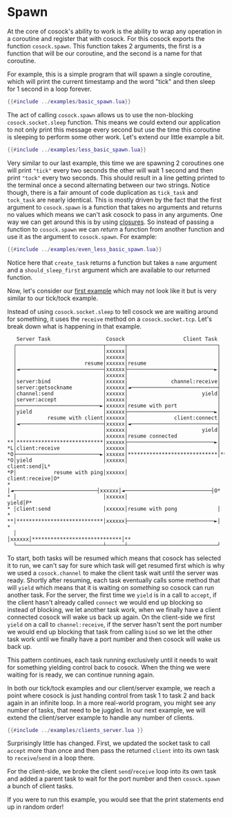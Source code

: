 # Spawn

At the core of cosock's ability to work is the ability to wrap any operation in a coroutine and
register that with cosock. For this cosock exports the function `cosock.spawn`. This function takes
2 arguments, the first is a function that will be our coroutine, and the second is a name for that coroutine.

For example, this is a simple program that will spawn a single coroutine, which will print the current
timestamp and the word "tick" and then sleep for 1 second in a loop forever.

```lua
{{#include ../examples/basic_spawn.lua}}
```

The act of calling `cosock.spawn` allows us to use the non-blocking `cosock.socket.sleep` function. This means
we could extend our application to not only print this message every second but use the time this coroutine
is sleeping to perform some other work. Let's extend our little example a bit.

```lua
{{#include ../examples/less_basic_spawn.lua}}
```

Very similar to our last example, this time we are spawning 2 coroutines one will print `"tick"` every two seconds
the other will wait 1 second and then print `"tock"` every two seconds. This should result in a line getting
printed to the terminal once a second alternating between our two strings. Notice though, there is a fair amount
of code duplication as `tick_task` and `tock_task` are nearly identical. This is mostly driven by the fact
that the first argument to `cosock.spawn` is a function that takes no arguments and returns no values which
means we can't ask cosock to pass in any arguments. One way we can get around this is by using
[closures](https://www.lua.org/pil/6.1.html). So instead of passing a function to
`cosock.spawn` we can _return_ a function from another function and use it as the argument to `cosock.spawn`.
For example:

```lua
{{#include ../examples/even_less_basic_spawn.lua}}
```

Notice here that `create_task` returns a function but takes a `name` argument and a `should_sleep_first`
argument which are available to our returned function.

Now, let's consider our [first example](~/../01-cosock.html#clientserver-example) which may not look like it
but is very similar to our tick/tock example.

Instead of using `cosock.socket.sleep` to tell cosock we are waiting around for something, it uses
the `receive` method on a `cosock.socket.tcp`. Let's break down what is happening in that example.

```text
   Server Task                  Cosock                   Client Task
  ┌────────────────────────────┬──────┬─────────────────────────────┐
  │                            │xxxxxx│                             │
  │                            │xxxxxx│                             │
  │                      resume│xxxxxx│resume                       │
  │◄───────────────────────────┤xxxxxx├────────────────────────────►│
  │                            │xxxxxx│                             │
  │server:bind                 │xxxxxx│              channel:receive│
  │server:getsockname          │xxxxxx│◄────────────────────────────┤
  │channel:send                │xxxxxx│                        yield│
  │server:accept               │xxxxxx│                             │
  ├───────────────────────────►│xxxxxx│resume with port             │
  │yield                       │xxxxxx├────────────────────────────►│
  │          resume with client│xxxxxx│               client:connect│
  │◄───────────────────────────┤xxxxxx│◄────────────────────────────┤
  │                            │xxxxxx│                        yield│
  │                            │xxxxxx│resume connected             │
**│****************************│xxxxxx├────────────────────────────►│
*L│client:receive              │xxxxxx│                             │
*O├───────────────────────────►│xxxxxx│*****************************│**
*O│yield                       │xxxxxx│                  client:send│L*
*P│            resume with ping│xxxxxx│               client:receive│O*
* │◄───────────────────────────┤xxxxxx│◄────────────────────────────┤O*
* │                            │xxxxxx│                        yield│P*
* │client:send                 │xxxxxx│resume with pong             │ *
**│****************************│xxxxxx├────────────────────────────►│ *
  │                            │xxxxxx│*****************************│**
  └────────────────────────────┴──────┴─────────────────────────────┘

```

To start, both tasks will be resumed which means that cosock has selected it to run, we can't say
for sure which task will get resumed first which is why we used a `cosock.channel` to make the
client task wait until the server was ready. Shortly after resuming, each task eventually calls
some method that will `yield` which means that it is waiting on _something_ so cosock can run
another task. For the server, the first time we `yield` is in a call to `accept`, if the client
hasn't already called `connect` we would end up blocking so instead of blocking, we let another
task work, when we finally have a client connected cosock will wake us back up again. On the
client-side we first `yield` on a call to `channel:receive`, if the server hasn't sent the port
number we would end up blocking that task from calling `bind` so we let the other task work until
we finally have a port number and then cosock will wake us back up.

This pattern continues, each task running exclusively until it needs to wait for something yielding
control back to cosock. When the thing we were waiting for is ready, we can continue running again.

In both our tick/tock examples and our client/server example, we reach a point where cosock is just
handing control from task 1 to task 2 and back again in an infinite loop. In a more real-world
program, you might see any number of tasks, that need to be juggled. In our next example, we will
extend the client/server example to handle any number of clients.

```lua
{{#include ../examples/clients_server.lua }}
```

Surprisingly little has changed. First, we updated the socket task to call `accept` more than once
and then pass the returned `client` into its own task to `receive`/`send` in a loop there.

For the client-side, we broke the client `send`/`receive` loop into its own task and added
a parent task to wait for the port number and then `cosock.spawn` a bunch of client tasks.

If you were to run this example, you would see that the print statements end up in random order!

